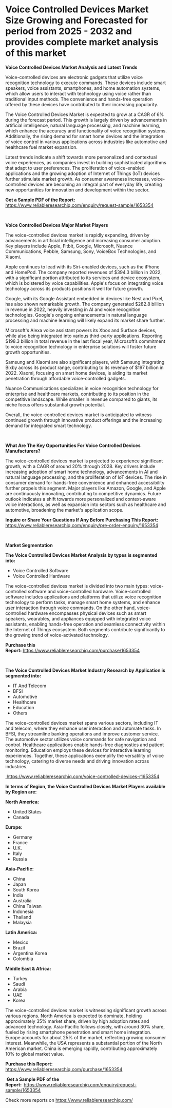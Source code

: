<p><h1>Voice Controlled Devices Market Size Growing and Forecasted for period from 2025 - 2032 and provides complete market analysis of this market</h1></p><p><strong>Voice Controlled Devices Market Analysis and Latest Trends</strong></p>
<p><p>Voice-controlled devices are electronic gadgets that utilize voice recognition technology to execute commands. These devices include smart speakers, voice assistants, smartphones, and home automation systems, which allow users to interact with technology using voice rather than traditional input methods. The convenience and hands-free operation offered by these devices have contributed to their increasing popularity.</p><p>The Voice Controlled Devices Market is expected to grow at a CAGR of 6% during the forecast period. This growth is largely driven by advancements in artificial intelligence, natural language processing, and machine learning, which enhance the accuracy and functionality of voice recognition systems. Additionally, the rising demand for smart home devices and the integration of voice control in various applications across industries like automotive and healthcare fuel market expansion.</p><p>Latest trends indicate a shift towards more personalized and contextual voice experiences, as companies invest in building sophisticated algorithms that adapt to user preferences. The proliferation of voice-enabled applications and the growing adoption of Internet of Things (IoT) devices further stimulate market growth. As consumer awareness increases, voice-controlled devices are becoming an integral part of everyday life, creating new opportunities for innovation and development within the sector.</p></p>
<p><strong>Get a Sample PDF of the Report:&nbsp;</strong> <a href="https://www.reliableresearchiq.com/enquiry/request-sample/1653354?utm_campaign=3105&utm_medium=2&utm_source=Github&utm_content=ia&utm_term=05032025&utm_id=voice-controlled-devices">https://www.reliableresearchiq.com/enquiry/request-sample/1653354</a></p>
<p>&nbsp;</p>
<p><strong>Voice Controlled Devices Major Market Players</strong></p>
<p><p>The voice-controlled devices market is rapidly expanding, driven by advancements in artificial intelligence and increasing consumer adoption. Key players include Apple, Fitbit, Google, Microsoft, Nuance Communications, Pebble, Samsung, Sony, VoiceBox Technologies, and Xiaomi.</p><p>Apple continues to lead with its Siri-enabled devices, such as the iPhone and HomePod. The company reported revenues of $394.3 billion in 2022, with a significant portion attributed to its services and device ecosystem, which is bolstered by voice capabilities. Apple's focus on integrating voice technology across its products positions it well for future growth.</p><p>Google, with its Google Assistant embedded in devices like Nest and Pixel, has also shown remarkable growth. The company generated $282.8 billion in revenue in 2022, heavily investing in AI and voice recognition technologies. Google's ongoing enhancements in natural language processing and machine learning will likely expand its market share further.</p><p>Microsoft's Alexa voice assistant powers its Xbox and Surface devices, while also being integrated into various third-party applications. Reporting $198.3 billion in total revenue in the last fiscal year, Microsoft’s commitment to voice recognition technology in enterprise solutions will foster future growth opportunities.</p><p>Samsung and Xiaomi are also significant players, with Samsung integrating Bixby across its product range, contributing to its revenue of $197 billion in 2022. Xiaomi, focusing on smart home devices, is aiding its market penetration through affordable voice-controlled gadgets.</p><p>Nuance Communications specializes in voice recognition technology for enterprise and healthcare markets, contributing to its position in the competitive landscape. While smaller in revenue compared to giants, its niche focus offers substantial growth potential.</p><p>Overall, the voice-controlled devices market is anticipated to witness continued growth through innovative product offerings and the increasing demand for integrated smart technology.</p></p>
<p>&nbsp;</p>
<p><strong>What Are The Key Opportunities For Voice Controlled Devices Manufacturers?</strong></p>
<p><p>The voice-controlled devices market is projected to experience significant growth, with a CAGR of around 20% through 2028. Key drivers include increasing adoption of smart home technology, advancements in AI and natural language processing, and the proliferation of IoT devices. The rise in consumer demand for hands-free convenience and enhanced accessibility further propels this segment. Major players like Amazon, Google, and Apple are continuously innovating, contributing to competitive dynamics. Future outlook indicates a shift towards more personalized and context-aware voice interactions, as well as expansion into sectors such as healthcare and automotive, broadening the market's application scope.</p></p>
<p><strong>Inquire or Share Your Questions If Any Before Purchasing This Report:</strong> <a href="https://www.reliableresearchiq.com/enquiry/pre-order-enquiry/1653354?utm_campaign=3105&utm_medium=2&utm_source=Github&utm_content=ia&utm_term=05032025&utm_id=voice-controlled-devices">https://www.reliableresearchiq.com/enquiry/pre-order-enquiry/1653354</a></p>
<p>&nbsp;</p>
<p><strong>Market Segmentation</strong></p>
<p><strong>The Voice Controlled Devices Market Analysis by types is segmented into:</strong></p>
<p><ul><li>Voice Controlled Software</li><li>Voice Controlled Hardware</li></ul></p>
<p><p>The voice-controlled devices market is divided into two main types: voice-controlled software and voice-controlled hardware. Voice-controlled software includes applications and platforms that utilize voice recognition technology to perform tasks, manage smart home systems, and enhance user interaction through voice commands. On the other hand, voice-controlled hardware encompasses physical devices such as smart speakers, wearables, and appliances equipped with integrated voice assistants, enabling hands-free operation and seamless connectivity within the Internet of Things ecosystem. Both segments contribute significantly to the growing trend of voice-activated technology.</p></p>
<p><strong>Purchase this Report:&nbsp;</strong><a href="https://www.reliableresearchiq.com/purchase/1653354?utm_campaign=3105&utm_medium=2&utm_source=Github&utm_content=ia&utm_term=05032025&utm_id=voice-controlled-devices">https://www.reliableresearchiq.com/purchase/1653354</a></p>
<p>&nbsp;</p>
<p><strong>The Voice Controlled Devices Market Industry Research by Application is segmented into:</strong></p>
<p><ul><li>IT And Telecom</li><li>BFSI</li><li>Automotive</li><li>Healthcare</li><li>Education</li><li>Others</li></ul></p>
<p><p>The voice-controlled devices market spans various sectors, including IT and telecom, where they enhance user interaction and automate tasks. In BFSI, they streamline banking operations and improve customer service. The automotive sector utilizes voice commands for safe navigation and control. Healthcare applications enable hands-free diagnostics and patient monitoring. Education employs these devices for interactive learning experiences. Together, these applications exemplify the versatility of voice technology, catering to diverse needs and driving innovation across industries.</p></p>
<p><a href="https://www.reliableresearchiq.com/voice-controlled-devices-r1653354?utm_campaign=3105&utm_medium=2&utm_source=Github&utm_content=ia&utm_term=05032025&utm_id=voice-controlled-devices">&nbsp;https://www.reliableresearchiq.com/voice-controlled-devices-r1653354</a></p>
<p><strong>In terms of Region, the Voice Controlled Devices Market Players available by Region are:</strong></p>
<p>
    <p> <strong> North America: </strong>
        <ul>
            <li>United States</li>
            <li>Canada</li>
        </ul>
        </p> 
    <p> <strong> Europe: </strong>
        <ul>
            <li>Germany</li>
            <li>France</li>
            <li>U.K.</li>
            <li>Italy</li>
            <li>Russia</li>
        </ul>
        </p> 
    <p> <strong> Asia-Pacific: </strong>
        <ul>
            <li>China</li>
            <li>Japan</li>
            <li>South Korea</li>
            <li>India</li>
            <li>Australia</li>
            <li>China Taiwan</li>
            <li>Indonesia</li>
            <li>Thailand</li>
            <li>Malaysia</li>
        </ul>
        </p> 
    <p> <strong> Latin America: </strong>
        <ul>
            <li>Mexico</li>
            <li>Brazil</li>
            <li>Argentina Korea</li>
            <li>Colombia</li>
        </ul>
        </p> 
    <p> <strong> Middle East & Africa: </strong>
        <ul>
            <li>Turkey</li>
            <li>Saudi</li>
            <li>Arabia</li>
            <li>UAE</li>
            <li>Korea</li>
        </ul>
    </p>
    </p>
<p><p>The voice-controlled devices market is witnessing significant growth across various regions. North America is expected to dominate, holding approximately 35% market share, driven by high adoption rates and advanced technology. Asia-Pacific follows closely, with around 30% share, fueled by rising smartphone penetration and smart home integration. Europe accounts for about 25% of the market, reflecting growing consumer interest. Meanwhile, the USA represents a substantial portion of the North American market. China is emerging rapidly, contributing approximately 10% to global market value.</p></p>
<p><strong>Purchase this Report: </strong><a href="https://www.reliableresearchiq.com/purchase/1653354?utm_campaign=3105&utm_medium=2&utm_source=Github&utm_content=ia&utm_term=05032025&utm_id=voice-controlled-devices">https://www.reliableresearchiq.com/purchase/1653354</a></p>
<p>&nbsp;<strong>Get a Sample PDF of the Report:&nbsp;&nbsp;</strong><a href="https://www.reliableresearchiq.com/enquiry/request-sample/1653354?utm_campaign=3105&utm_medium=2&utm_source=Github&utm_content=ia&utm_term=05032025&utm_id=voice-controlled-devices">https://www.reliableresearchiq.com/enquiry/request-sample/1653354</a></p>
<p><strong></strong></p>
<p>Check more reports on <a href="https://www.reliableresearchiq.com/?utm_campaign=3105&utm_medium=2&utm_source=Github&utm_content=ia&utm_term=05032025&utm_id=voice-controlled-devices">https://www.reliableresearchiq.com/</a></p>